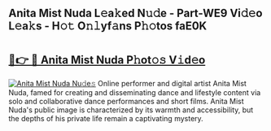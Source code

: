 ## Anita Mist Nuda L𝚎a𝚔ed N𝚞𝚍e - Part-WE9 Vi𝚍𝚎o L𝚎a𝚔s - H𝚘𝚝 O𝚗𝚕yf𝚊ns P𝚑𝚘tos faE0K

# <h2><a href="http://kf66t6b.oniu.top/?m=Anita+Mist+Nuda">🔗👉 🔴 Anita Mist Nuda P𝚑ot𝚘𝚜 V𝚒d𝚎o</a></h2>

[![Anita Mist Nuda Nu𝚍e𝚜](https://i.imgur.com/0qMVB7G.gif)](http://kf66t6b.oniu.top/?m=Anita+Mist+Nuda)
Online performer and digital artist Anita Mist Nuda, famed for creating and disseminating dance and lifestyle content via solo and collaborative dance performances and short films. Anita Mist Nuda's public image is characterized by its warmth and accessibility, but the depths of his private life remain a captivating mystery.  
